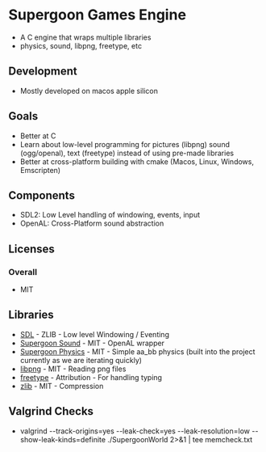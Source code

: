 # Supergoon Games Engine
- A C engine that wraps multiple libraries
- physics, sound, libpng, freetype, etc

## Development
- Mostly developed on macos apple silicon

## Goals
- Better at C
- Learn about low-level programming for pictures (libpng) sound (ogg/openal), text (freetype) instead of using pre-made libraries
- Better at cross-platform building with cmake (Macos, Linux, Windows, Emscripten)

## Components
- SDL2: Low Level handling of windowing, events, input
- OpenAL: Cross-Platform sound abstraction

## Licenses
### Overall
- MIT

## Libraries
- [SDL](https://www.libsdl.org/license.php) - ZLIB - Low level Windowing / Eventing
- [Supergoon Sound](https://github.com/supergoongaming/sg_sound) - MIT - OpenAL wrapper
- [Supergoon Physics](https://github.com/supergoongaming/sg_engine) - MIT - Simple aa_bb physics (built into the project currently as we are iterating quickly)
- [libpng](https://github.com/pnggroup/libpng) - MIT - Reading png files
- [freetype](https://github.com/freetype/freetype?tab=License-1-ov-file#readme) - Attribution - For handling typing
- [zlib](https://github.com/madler/zlib?tab=License-1-ov-file#readme) - MIT - Compression

## Valgrind Checks
- valgrind --track-origins=yes --leak-check=yes --leak-resolution=low --show-leak-kinds=definite ./SupergoonWorld 2>&1 | tee memcheck.txt